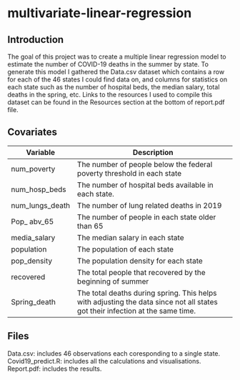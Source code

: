 # multivariate-linear-regression

## Introduction

The goal of this project was to create a multiple linear regression model to estimate the number of COVID-19 deaths in the summer by state. To generate this model I gathered the Data.csv dataset which contains a row for each of the 46 states I could find data on, and columns for statistics on each state such as the number of hospital beds, the median salary, total deaths in the spring, etc. Links to the resources I used to compile this dataset can be found in the Resources section at the bottom of report.pdf file.


## Covariates

| Variable | Description |
| --- | --- |
| num\_poverty | The number of people below the federal poverty threshold in each state |
| num\_hosp\_beds | The number of hospital beds available in each state. |
| num\_lungs\_death | The number of lung related deaths in 2019 |
| Pop\_ abv\_65 | The number of people in each state older than 65 |
| media\_salary | The median salary in each state |
| population | The population of each state |
| pop\_density | The population density for each state |
| recovered | The total people that recovered by the beginning of summer |
| Spring\_death | The total deaths during spring. This helps with adjusting the data since not all states got their infection at the same time. |


## Files 
Data.csv: includes 46 observations each coresponding to a single state.                                                                                             
Covid19_predict.R: includes all the calculations and visualisations.      
Report.pdf: includes the results.
